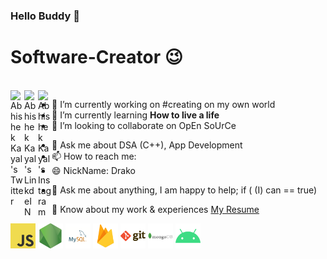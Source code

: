 ### Hello Buddy 👋
# Software-Creator 😉

<!-- ![]( https://visitor-badge.glitch.me/badge?page_id=fineanmol ) -->
<br>
<a href="https://twitter.com/drako_rexon" target=blank>
  <img align="left" alt="Abhishek Kayal's Twitter" width="22px" src="https://cdn.jsdelivr.net/npm/simple-icons@v3/icons/twitter.svg" />
</a> 
<a href="https://www.linkedin.com/in/abhishek-kayal-drako/" target=blank>
  <img align="left" alt="Abhishek Kayal's LinkdeIN" width="22px" src="https://cdn.jsdelivr.net/npm/simple-icons@v3/icons/linkedin.svg" />
</a>
<!-- <a href="https://t.me/fineanmol">
  <img align="left" alt="Abhishek Kayal's Telegram" width="22px" src="https://cdn.jsdelivr.net/npm/simple-icons@v3/icons/telegram.svg" />
</a> -->
<a href="https://www.instagram.com/drako_rexon/" target=blank>
  <img align="left" alt="Abhishek Kayal's Instagram" width="22px" src="https://cdn.jsdelivr.net/npm/simple-icons@v3/icons/instagram.svg" />
</a>

<!-- **Drako-Rexon/Drako-Rexon** is a ✨ _special_ ✨ repository because its `README.md` (this file) appears on your GitHub profile. -->

<!-- Here are some ideas to get you started: -->

- 🔭 I’m currently working on #creating on my own world
- 🌱 I’m currently learning **How to live a life**
- 👯 I’m looking to collaborate on OpEn SoUrCe
<!-- - 🤔 I’m looking for help with  -->
- 💬 Ask me about DSA (C++), App Development
- 📫 How to reach me: 
- 😄 NickName: Drako
<!-- - ⚡ Fun fact: I have no Fun -->
- 💬 Ask me about anything, I am happy to help; if ( (I) can == true)

📄 Know about my work & experiences [My Resume](https://docs.google.com/document/d/1ALS4ANqZhA_vQNbhkTPUaVqbrOnN0mSs266vuSPZsIU/edit?usp=sharing)


<code><img height="40" src="https://raw.githubusercontent.com/github/explore/80688e429a7d4ef2fca1e82350fe8e3517d3494d/topics/javascript/javascript.png"></code>
<code><img height="40" src="https://raw.githubusercontent.com/github/explore/80688e429a7d4ef2fca1e82350fe8e3517d3494d/topics/nodejs/nodejs.png"></code>
<code><img height="40" src="https://raw.githubusercontent.com/github/explore/80688e429a7d4ef2fca1e82350fe8e3517d3494d/topics/mysql/mysql.png"></code>
<code><img height="40" src="https://raw.githubusercontent.com/github/explore/80688e429a7d4ef2fca1e82350fe8e3517d3494d/topics/firebase/firebase.png"></code>
<code><img height="40" src="https://raw.githubusercontent.com/github/explore/80688e429a7d4ef2fca1e82350fe8e3517d3494d/topics/git/git.png"></code>
<code><img height="40" src="https://raw.githubusercontent.com/github/explore/80688e429a7d4ef2fca1e82350fe8e3517d3494d/topics/mongodb/mongodb.png"></code>
<code><img height="40" src="https://raw.githubusercontent.com/github/explore/80688e429a7d4ef2fca1e82350fe8e3517d3494d/topics/android/android.png"></code>